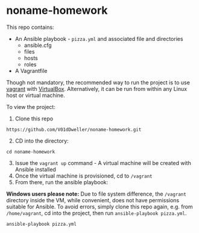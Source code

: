 # noname-homework

This repo contains:

* An Ansible playbook - `pizza.yml` and associated file and directories
  * ansible.cfg
  * files
  * hosts
  * roles
* A Vagrantfile

Though not mandatory, the recommended way to run the project is to use
[vagrant](https://www.vagrantup.com/) with
[VirtualBox](https://www.virtualbox.org/). Alternatively, it can be run from
within any Linux host or virtual machine.

To view the project:

1. Clone this repo

```
https://github.com/V01dDweller/noname-homework.git
```

2. CD into the directory:

```
cd noname-homework
```

3. Issue the `vagrant up` command - A virtual machine will be created with
Ansible installed
4. Once the virtual machine is provisioned, cd to `/vagrant`
5. From there, run the ansible playbook:

**Windows users please note:** Due to file system difference, the `/vagrant` directory inside the VM, while convenient, does not have permissions suitable for Ansible. To avoid errors, simply clone this repo again, e.g. from `/home/vagrant`, cd into the project, then run `ansible-playbook pizza.yml`.
```
ansible-playbook pizza.yml
```
